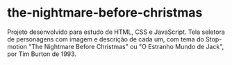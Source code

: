 # the-nightmare-before-christmas
Projeto desenvolvido para estudo de HTML, CSS e JavaScript. Tela seletora de personagens com imagem e descrição de cada um, com tema do Stop-motion "The Nightmare Before Christmas" ou "O Estranho Mundo de Jack", por Tim Burton de 1993.
